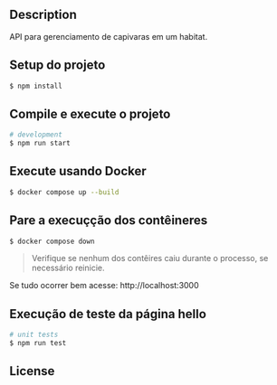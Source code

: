 ## Description

API para gerenciamento de capivaras em um habitat.

## Setup do projeto

```bash
$ npm install
```

## Compile e execute o projeto

```bash
# development
$ npm run start
```

## Execute usando Docker

```bash
$ docker compose up --build
```

## Pare a execuçção dos contêineres 

```bash
$ docker compose down
```

> Verifique se nenhum dos contêires caiu durante o processo, se necessário reinicie.

Se tudo ocorrer bem acesse: http://localhost:3000

## Execução de teste da página hello

```bash
# unit tests
$ npm run test
```

## License

